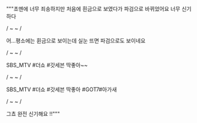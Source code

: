 """초멘에 너무 죄송하지만 처음에 흰금으로 보였다가 파검으로 바뀌었어요 너무 신기하다

/ ~  ~ /

어...평소에는 휜금으로 보이는데 실눈 뜨면 파검으로도 보이네요

/ ~  ~
 /

SBS_MTV #더쇼 #갓세븐 딱좋아~~

/ ~  ~ /

SBS_MTV #더쇼 #갓세븐 딱좋아 #GOT7#아가새

/ ~  ~ /

그쵸 완전 신기해요 !!"""